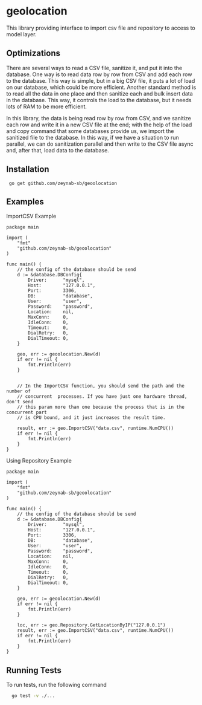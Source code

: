 # geolocation

This library providing interface to import csv file and repository to access to model layer.

## Optimizations

There are several ways to read a CSV file, sanitize it, and put it into the database. One way is to read data row by row from CSV and add each row to the database. This way is simple, but in a big CSV file, it puts a lot of load on our database, which could be more efficient. Another standard method is to read all the data in one place and then sanitize each and bulk insert data in the database. This way, it controls the load to the database, but it needs lots of RAM to be more efficient.

In this library, the data is being read row by row from CSV, and we sanitize each row and write it in a new CSV file at the end; with the help of the load and copy command that some databases provide us, we import the sanitized file to the database. In this way, if we have a situation to run parallel, we can do sanitization parallel and then write to the CSV file async and, after that, load data to the database.


## Installation

```
 go get github.com/zeynab-sb/geoolocation
```

## Examples

ImportCSV Example

``` golang
package main

import (
	"fmt"
	"github.com/zeynab-sb/geoolocation"
)

func main() {
    // the config of the database should be send
	d := &database.DBConfig{
		Driver:      "mysql",
		Host:        "127.0.0.1",
		Port:        3306,
		DB:          "database",
		User:        "user",
		Password:    "password",
		Location:    nil,
		MaxConn:     0,
		IdleConn:    0,
		Timeout:     0,
		DialRetry:   0,
		DialTimeout: 0,
	}

	geo, err := geoolocation.New(d)
	if err != nil {
		fmt.Println(err)
	}


	// In the ImportCSV function, you should send the path and the number of 
	// concurrent  processes. If you have just one hardware thread, don't send 
	// this param more than one because the process that is in the concurrent part 
	// is CPU bound, and it just increases the result time.

	result, err := geo.ImportCSV("data.csv", runtime.NumCPU())
	if err != nil {
		fmt.Println(err)
	}
}

```

Using Repository Example

``` golang
package main

import (
	"fmt"
	"github.com/zeynab-sb/geoolocation"
)

func main() {
    // the config of the database should be send
	d := &database.DBConfig{
		Driver:      "mysql",
		Host:        "127.0.0.1",
		Port:        3306,
		DB:          "database",
		User:        "user",
		Password:    "password",
		Location:    nil,
		MaxConn:     0,
		IdleConn:    0,
		Timeout:     0,
		DialRetry:   0,
		DialTimeout: 0,
	}

	geo, err := geoolocation.New(d)
	if err != nil {
		fmt.Println(err)
	}

    loc, err := geo.Repository.GetLocationByIP("127.0.0.1")
	result, err := geo.ImportCSV("data.csv", runtime.NumCPU())
	if err != nil {
		fmt.Println(err)
	}
}

```


## Running Tests

To run tests, run the following command

```bash
  go test -v ./...
```

